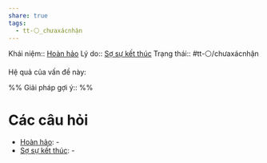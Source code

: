 ```yaml
---
share: true
tags:
  - tt-⚪_chưaxácnhận
---
```


Khái niệm:: [Hoàn hảo](../T%E1%BB%AB%20%C4%91i%E1%BB%83n/Ho%C3%A0n%20h%E1%BA%A3o.md)
Lý do:: [Sợ sự kết thúc](../N%E1%BB%97i%20s%E1%BB%A3/S%E1%BB%A3%20s%E1%BB%B1%20k%E1%BA%BFt%20th%C3%BAc/index.md)
Trạng thái:: #tt-⚪/chưaxácnhận

Hệ quả của vấn đề này:


%%
Giải pháp gợi ý:: 
%%



# Các câu hỏi
- [Hoàn hảo](../T%E1%BB%AB%20%C4%91i%E1%BB%83n/Ho%C3%A0n%20h%E1%BA%A3o.md): \-
- [Sợ sự kết thúc](../N%E1%BB%97i%20s%E1%BB%A3/S%E1%BB%A3%20s%E1%BB%B1%20k%E1%BA%BFt%20th%C3%BAc/index.md): \-

